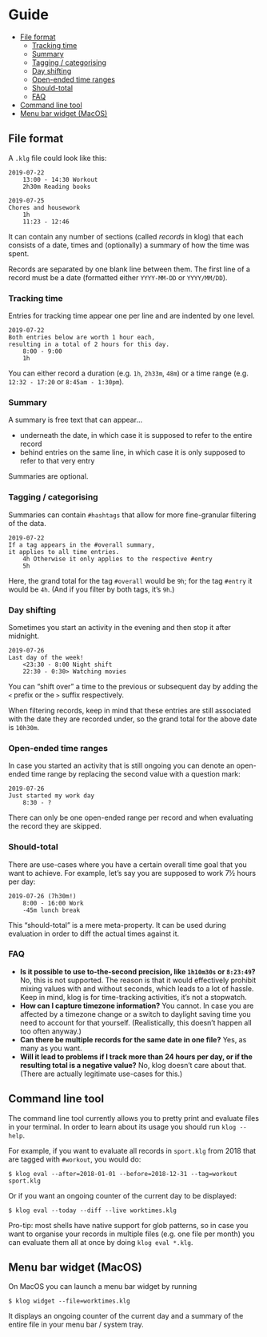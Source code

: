 # Guide

- [File format](#file-format)
    - [Tracking time](#tracking-time)
    - [Summary](#summary)
    - [Tagging / categorising](#tagging--categorising)
    - [Day shifting](#day-shifting)
    - [Open-ended time ranges](#open-ended-time-ranges)
    - [Should-total](#should-total)
    - [FAQ](#faq)
- [Command line tool](#command-line-tool)
- [Menu bar widget (MacOS)](#menu-bar-widget-macos)

## File format
A `.klg` file could look like this:

```klog
2019-07-22
    13:00 - 14:30 Workout
    2h30m Reading books

2019-07-25
Chores and housework
    1h
    11:23 - 12:46
```

It can contain any number of sections (called *records* in klog)
that each consists of a date, times and
(optionally) a summary of how the time was spent.

Records are separated by one blank line between them.
The first line of a record must be a date (formatted either
`YYYY-MM-DD` or `YYYY/MM/DD`).

### Tracking time
Entries for tracking time appear one per line and are indented by one level.

```klog
2019-07-22
Both entries below are worth 1 hour each,
resulting in a total of 2 hours for this day.
    8:00 - 9:00
    1h
```

You can either record a duration (e.g. `1h`, `2h33m`, `48m`)
or a time range (e.g. `12:32 - 17:20` or `8:45am - 1:30pm`).

### Summary
A summary is free text that can appear…

- underneath the date,
  in which case it is supposed to refer to the entire record
- behind entries on the same line,
  in which case it is only supposed to refer to that very entry

Summaries are optional.

### Tagging / categorising
Summaries can contain `#hashtags` that allow for more fine-granular
filtering of the data.

```klog
2019-07-22
If a tag appears in the #overall summary,
it applies to all time entries.
    4h Otherwise it only applies to the respective #entry
    5h
```

Here, the grand total for the tag `#overall` would be `9h`;
for the tag `#entry` it would be `4h`.
(And if you filter by both tags, it’s `9h`.)

### Day shifting
Sometimes you start an activity in the evening and then stop
it after midnight.

```klog
2019-07-26
Last day of the week!
    <23:30 - 8:00 Night shift
    22:30 - 0:30> Watching movies
```

You can “shift over” a time to the previous or subsequent day
by adding the `<` prefix or the `>` suffix respectively.

When filtering records, keep in mind that these entries are still
associated with the date they are recorded under, so the grand total
for the above date is `10h30m`.

### Open-ended time ranges
In case you started an activity that is still ongoing you
can denote an open-ended time range by replacing the second
value with a question mark:

```klog
2019-07-26
Just started my work day
    8:30 - ?
```

There can only be one open-ended range per record and
when evaluating the record they are skipped.

### Should-total
There are use-cases where you have a certain overall time goal
that you want to achieve.
For example, let’s say you are supposed to work 7½ hours per day:

```klog
2019-07-26 (7h30m!)
    8:00 - 16:00 Work
    -45m lunch break
```

This “should-total” is a mere meta-property. It can be used during
evaluation in order to diff the actual times against it.

### FAQ

- **Is it possible to use to-the-second precision,
  like `1h10m30s` or `8:23:49`?**
  No, this is not supported.
  The reason is that it would effectively prohibit mixing values
  with and without seconds, which leads to a lot of hassle.
  Keep in mind, klog is for time-tracking activities, it’s not a stopwatch.
- **How can I capture timezone information?**
  You cannot.
  In case you are affected by a timezone change or
  a switch to daylight saving time
  you need to account for that yourself.
  (Realistically, this doesn’t happen all too often anyway.)
- **Can there be multiple records for the same date in one file?**
  Yes, as many as you want.
- **Will it lead to problems if I track more than 24 hours per day,
  or if the resulting total is a negative value?**
  No, klog doesn’t care about that.
  (There are actually legitimate use-cases for this.)

## Command line tool
The command line tool currently allows you to pretty print and
evaluate files in your terminal. In order to learn about its usage
you should run `klog --help`.

For example, if you want to evaluate all records in `sport.klg`
from 2018 that are tagged with `#workout`, you would do:

```
$ klog eval --after=2018-01-01 --before=2018-12-31 --tag=workout sport.klg
```

Or if you want an ongoing counter of the current day to be displayed:

```
$ klog eval --today --diff --live worktimes.klg
```

Pro-tip: most shells have native support for glob patterns, so in case
you want to organise your records in multiple files (e.g. one file per month)
you can evaluate them all at once by doing `klog eval *.klg`.

## Menu bar widget (MacOS)
On MacOS you can launch a menu bar widget by running

```
$ klog widget --file=worktimes.klg
```

It displays an ongoing counter of the current day and a summary
of the entire file in your menu bar / system tray.
